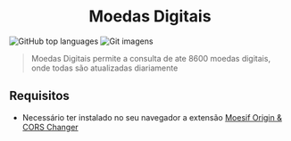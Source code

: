 
<h1 align="center">Moedas Digitais</h1>
<!---Esses são exemplos. Veja https://shields.io para outras pessoas ou para personalizar este conjunto de escudos. Você pode querer incluir dependências, status do projeto e informações de licença aqui--->

![GitHub top languages](https://img.shields.io/github/languages/top/uzanttoli/moedas-digitais?style=for-the-badge)
![Git imagens](https://img.shields.io/github/languages/count/uzanttoli/moedas-digitais?color=YELLOW&style=for-the-badge)


> Moedas Digitais permite a consulta de ate 8600 moedas digitais, onde todas são atualizadas diariamente

## Requisitos
  * Necessário ter instalado no seu navegador a extensão <a href="https://chrome.google.com/webstore/detail/moesif-origin-cors-change/digfbfaphojjndkpccljibejjbppifbc">Moesif Origin & CORS Changer</a>
  
